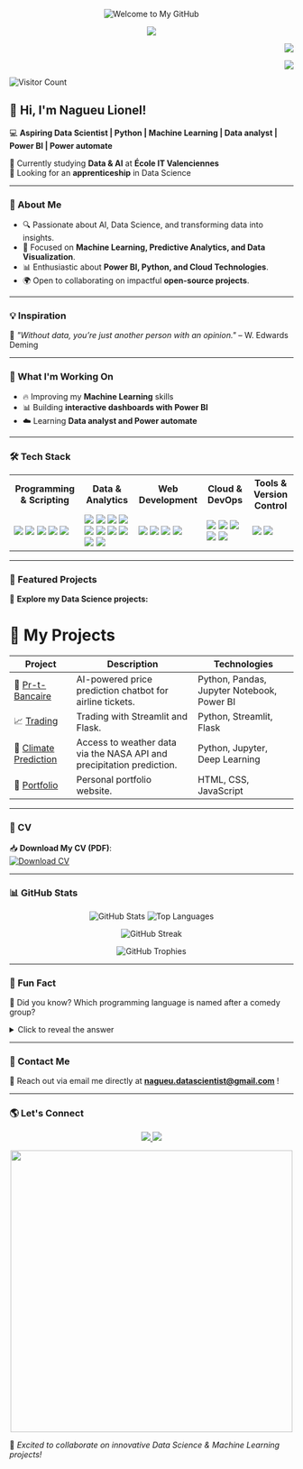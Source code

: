 <p align="center">
  <img src="https://capsule-render.vercel.app/api?type=wave&color=gradient&height=150&section=header&text=Welcome%20to%20My%20GitHub!&fontSize=30&fontColor=333333&animation=fadeIn" alt="Welcome to My GitHub">
</p>

<p align="center">
  <img src="https://readme-typing-svg.herokuapp.com/?lines=Welcome+to+my+GitHub!;Aspiring+Data+Scientist;Machine+Learning+Enthusiast;Power+BI+Developer&center=true&width=500&height=50">
</p>

<!-- Button to download CV (placed top-right) -->
<div>
<p align="right">
  <a href="https://github.com/nagueuleo/CV_NAGUEU_DJAMBONG.pdf" target="_blank">
    <img src="https://img.shields.io/badge/📄 Télécharger%20mon%20CV-bleu?style=for-the-badge&logo=adobeacrobatreader&logoColor=white">
  </a>
</p>
</div>
<div>
  <p align="right">
    <a href="https://docs.google.com/forms/d/e/1FAIpQLScBkJaiDPfhsx_DPTjN_BlMDRcqqVBjPUBAjfS3RlnxjYXxLw/viewform?usp=dialog" target="_blank">
      <img src="https://img.shields.io/badge/Contact-nagueu%20Lionel-blue?style=for-the-badge">
    </a>
  </p>
</div>

![Visitor Count](https://komarev.com/ghpvc/?username=nagueuleo&color=blue)

## 👋 Hi, I'm Nagueu Lionel!

💻 **Aspiring Data Scientist | Python | Machine Learning | Data analyst | Power BI | Power automate**

🌱 Currently studying **Data & AI** at **École IT Valenciennes**  
🚀 Looking for an **apprenticeship** in Data Science

---

### 🚀 About Me

- 🔍 Passionate about AI, Data Science, and transforming data into insights.
- 🎯 Focused on **Machine Learning, Predictive Analytics, and Data Visualization**.
- 📊 Enthusiastic about **Power BI, Python, and Cloud Technologies**.
- 🌍 Open to collaborating on impactful **open-source projects**.

---

### 💡 Inspiration

📌 _"Without data, you’re just another person with an opinion."_ – W. Edwards Deming

---

### 🚧 What I'm Working On

- 🔥 Improving my **Machine Learning** skills
- 📊 Building **interactive dashboards with Power BI**
- ☁️ Learning **Data analyst and Power automate**

---

### 🛠 Tech Stack

<table>
  <tr>
    <th>Programming & Scripting</th>
    <th>Data & Analytics</th>
    <th>Web Development</th>
    <th>Cloud & DevOps</th>
    <th>Tools & Version Control</th>
  </tr>
  <tr>
    <td>
      <img src="https://img.shields.io/badge/Python-3776AB?style=flat&logo=python&logoColor=white">
      <img src="https://img.shields.io/badge/R-276DC3?style=flat&logo=r&logoColor=white">
      <img src="https://img.shields.io/badge/SQL-CC2927?style=flat&logo=microsoftsqlserver&logoColor=white">
      <img src="https://img.shields.io/badge/JavaScript-F7DF1E?style=flat&logo=javascript&logoColor=black">
      <img src="https://img.shields.io/badge/PHP-777BB4?style=flat&logo=php&logoColor=white">
    </td>
    <td>
      <img src="https://img.shields.io/badge/Pandas-150458?style=flat&logo=pandas&logoColor=white">
      <img src="https://img.shields.io/badge/NumPy-013243?style=flat&logo=numpy&logoColor=white">
      <img src="https://img.shields.io/badge/ScikitLearn-F7931E?style=flat&logo=scikitlearn&logoColor=white">
      <img src="https://img.shields.io/badge/Seaborn-007FFF?style=flat&logo=seaborn&logoColor=white">
      <img src="https://img.shields.io/badge/Matplotlib-11557C?style=flat&logo=matplotlib&logoColor=white">
      <img src="https://img.shields.io/badge/XGBoost-FF7F00?style=flat&logo=xgboost&logoColor=white">
      <img src="https://img.shields.io/badge/Random%20Forest-228B22?style=flat">
      <img src="https://img.shields.io/badge/Linear%20Regression-0000FF?style=flat">
      <img src="https://img.shields.io/badge/Neural%20Networks-FF4500?style=flat">
      <img src="https://img.shields.io/badge/Power%20BI-F2C811?style=flat&logo=powerbi&logoColor=white">
    </td>
    <td>
      <img src="https://img.shields.io/badge/Django-092E20?style=flat&logo=django&logoColor=white">
      <img src="https://img.shields.io/badge/React%20Native-61DAFB?style=flat&logo=react&logoColor=black">
      <img src="https://img.shields.io/badge/Node.js-339933?style=flat&logo=node.js&logoColor=white">
      <img src="https://img.shields.io/badge/Laravel-FF2D20?style=flat&logo=laravel&logoColor=white">
    </td>
    <td>
      <img src="https://img.shields.io/badge/Microsoft%20Azure-0078D4?style=flat&logo=microsoftazure&logoColor=white">
      <img src="https://img.shields.io/badge/Databricks-FF3621?style=flat&logo=databricks&logoColor=white">
      <img src="https://img.shields.io/badge/Docker-2496ED?style=flat&logo=docker&logoColor=white">
      <img src="https://img.shields.io/badge/Kubernetes-326CE5?style=flat&logo=kubernetes&logoColor=white">
      <img src="https://img.shields.io/badge/CI/CD-FF9900?style=flat">
    </td>
    <td>
      <img src="https://img.shields.io/badge/Git-F05032?style=flat&logo=git&logoColor=white">
      <img src="https://img.shields.io/badge/GitHub-181717?style=flat&logo=github&logoColor=white">
    </td>
  </tr>
</table>

---

### 📂 Featured Projects

🚀 **Explore my Data Science projects:**

<!DOCTYPE html>
<html lang="en">
<head>
  <meta charset="UTF-8" />
  <meta name="viewport" content="width=device-width, initial-scale=1.0"/>
  <title>My Projects</title>
</head>
<body>

  <h1>🚀 My Projects</h1>

  <table>
    <thead>
      <tr>
        <th>Project</th>
        <th>Description</th>
        <th>Technologies</th>
      </tr>
    </thead>
    <tbody>
      <tr>
        <td class="project-icon">
          🛒 <a href="https://github.com/nagueuleo/Pr-t-Bancaire" target="_blank">Pr-t-Bancaire</a>
        </td>
        <td>AI-powered price prediction chatbot for airline tickets.</td>
        <td class="tech-stack">Python, Pandas, Jupyter Notebook, Power BI</td>
      </tr>
      <tr>
        <td class="project-icon">
          📈 <a href="https://github.com/nagueuleo/Trading" target="_blank">Trading</a>
        </td>
        <td>Trading with Streamlit and Flask.</td>
        <td class="tech-stack">Python, Streamlit, Flask</td>
      </tr>
      <tr>
        <td class="project-icon">
          🎣 <a href="https://github.com/nagueuleo/Lille-climate-change" target="_blank">Climate Prediction</a>
        </td>
        <td>Access to weather data via the NASA API and precipitation prediction.</td>
        <td class="tech-stack">Python, Jupyter, Deep Learning</td>
      </tr>
      <tr>
        <td class="project-icon">
          🤖 <a href="https://github.com/nagueuleo/MonPortfolio" target="_blank">Portfolio</a>
        </td>
        <td>Personal portfolio website.</td>
        <td class="tech-stack">HTML, CSS, JavaScript</td>
      </tr>
    </tbody>
  </table>

</body>
</html>                                    

---

### 📄 CV

📥 **Download My CV (PDF)**:  
[![Download CV](https://img.shields.io/badge/Télécharger-CV-blue)](https://github.com/nagueuleo/nagueuleo/blob/main/CV_NAGUEU_DJAMBONG.pdf)

---

### 📊 GitHub Stats

<p align="center">
  <img src="https://github-readme-stats.vercel.app/api?username=nagueuleo&show_icons=true&theme=radical" alt="GitHub Stats" />
  <img src="https://github-readme-stats.vercel.app/api/top-langs/?username=nagueuleo&layout=compact&theme=radical" alt="Top Languages" />
</p>

<p align="center">
  <img src="https://github-readme-streak-stats.herokuapp.com/?user=nagueuleo&theme=radical" alt="GitHub Streak" />
</p>

<p align="center">
  <img src="https://github-profile-trophy.vercel.app/?username=nagueuleo&theme=radical&margin-w=15&no-frame=true" alt="GitHub Trophies" />
</p>

---

### 🤯 Fun Fact

🧠 Did you know? Which programming language is named after a comedy group?

<details>
    <summary>Click to reveal the answer</summary>
  🔍 **A:** Python, named after 'Monty Python's Flying Circus'.
</details>

---

### 📩 Contact Me

💬 Reach out via email me directly at **nagueu.datascientist@gmail.com** !

---

### 🌎 Let's Connect

<p align="center">
  <a href="https://www.linkedin.com/in/nagueu-djambong-lionel-perin-7a4a1715a/" target="_blank">
    <img src="https://img.shields.io/badge/LinkedIn-Connect-blue?logo=linkedin" />
  </a>
  <a href="https://github.com/nagueuleo" target="_blank">
    <img src="https://img.shields.io/badge/GitHub-Follow-black?logo=github" />
  </a>
</p>

<p align="center">
  <img src="https://media.giphy.com/media/xT9IgzoKnwFNmISR8I/giphy.gif" width="500">
</p>

🚀 _Excited to collaborate on innovative Data Science & Machine Learning projects!_
